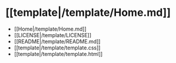 # [[template|/template/Home.md]]
 * [[Home|/template/Home.md]]
 * [[LICENSE|/template/LICENSE]]
 * [[README|/template/README.md]]
 * [[template|/template/template.css]]
 * [[template|/template/template.html]]
